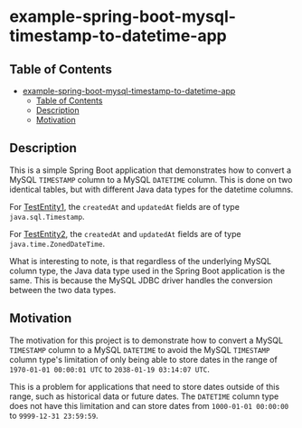 # example-spring-boot-mysql-timestamp-to-datetime-app

## Table of Contents

<!-- TOC -->
* [example-spring-boot-mysql-timestamp-to-datetime-app](#example-spring-boot-mysql-timestamp-to-datetime-app)
  * [Table of Contents](#table-of-contents)
  * [Description](#description)
  * [Motivation](#motivation)

<!-- TOC -->

## Description

This is a simple Spring Boot application that demonstrates how to convert a MySQL `TIMESTAMP` column to a MySQL
`DATETIME` column. This is done on two identical tables, but with different Java data types for the datetime columns.

For [TestEntity1](./src/main/java/com/mrlonis/time/entity/TestEntity1.java), the `createdAt` and `updatedAt` fields are
of type `java.sql.Timestamp`.

For [TestEntity2](./src/main/java/com/mrlonis/time/entity/TestEntity2.java), the `createdAt` and `updatedAt` fields are
of type `java.time.ZonedDateTime`.

What is interesting to note, is that regardless of the underlying MySQL column type, the Java data type used in the
Spring Boot application is the same. This is because the MySQL JDBC driver handles the conversion between the two
data types.

## Motivation

The motivation for this project is to demonstrate how to convert a MySQL `TIMESTAMP` column to a MySQL `DATETIME` to
avoid the MySQL `TIMESTAMP` column type's limitation of only being able to store dates in the range of
`1970-01-01 00:00:01 UTC` to `2038-01-19 03:14:07 UTC`.

This is a problem for applications that need to store dates outside of this range, such as historical data or future
dates. The `DATETIME` column type does not have this limitation and can store dates from `1000-01-01 00:00:00` to
`9999-12-31 23:59:59`.
